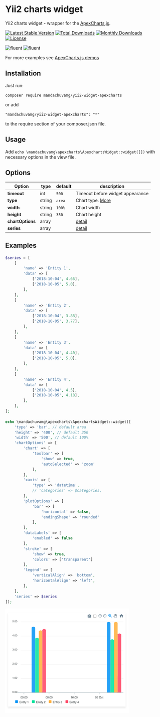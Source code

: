 # Yii2 charts widget
Yii2 charts widget - wrapper for the [ApexCharts.js](https://apexcharts.com).

[![Latest Stable Version](https://poser.pugx.org/mandachuvamg/yii2-widget-apexcharts/v/stable)](https://packagist.org/packages/mandachuvamg/yii2-widget-apexcharts)
[![Total Downloads](https://poser.pugx.org/mandachuvamg/yii2-widget-apexcharts/downloads)](https://packagist.org/packages/mandachuvamg/yii2-widget-apexcharts)
[![Monthly Downloads](https://poser.pugx.org/mandachuvamg/yii2-widget-apexcharts/d/monthly)](https://packagist.org/packages/mandachuvamg/yii2-widget-apexcharts)
[![License](https://poser.pugx.org/mandachuvamg/yii2-widget-apexcharts/license)](https://packagist.org/packages/mandachuvamg/yii2-widget-apexcharts)


![fluent](https://raw.githubusercontent.com/mandachuvamg/yii2-widget-apexcharts/docs/docs/apexexample.gif)
![fluent](https://raw.githubusercontent.com/mandachuvamg/yii2-widget-apexcharts/docs/docs/apexexample2.gif)

For more examples see [ApexCharts.js demos](https://apexcharts.com/javascript-chart-demos/)

Installation
--

Just run:

    composer require mandachuvamg/yii2-widget-apexcharts

or add 

    "mandachuvamg/yii2-widget-apexcharts": "*"

to the require section of your composer.json file.

Usage
--

Add `echo \mandachuvamg\apexcharts\ApexchartsWidget::widget([])` 
with necessary options in the view file.

Options
--
| Option | type | default | description |
| ---- | ---- | ---- | ---- |
| **timeout** | int | `500` | Timeout before widget appearance | 
| **type** | string | `area` | Chart type. [More](https://apexcharts.com/docs/options/chart/type/) |
| **width** | string | `100%` | Chart width | 
| **height** | string | `350` | Chart height | 
| **chartOptions** | array |  | [detail](https://apexcharts.com/docs/options/) | 
| **series** | array |  | [detail](https://apexcharts.com/docs/series/) | 



Examples
--
```php
$series = [
    [
        'name' => 'Entity 1',
        'data' => [
            ['2018-10-04', 4.66],
            ['2018-10-05', 5.0],
        ],
    ],
    [
        'name' => 'Entity 2',
        'data' => [
            ['2018-10-04', 3.88],
            ['2018-10-05', 3.77],
        ],
    ],
    [
        'name' => 'Entity 3',
        'data' => [
            ['2018-10-04', 4.40],
            ['2018-10-05', 5.0],
        ],
    ],
    [
        'name' => 'Entity 4',
        'data' => [
            ['2018-10-04', 4.5],
            ['2018-10-05', 4.18],
        ],
    ],
];

echo \mandachuvamg\apexcharts\ApexchartsWidget::widget([
    'type' => 'bar', // default area
    'height' => '400', // default 350
    'width' => '500', // default 100%
    'chartOptions' => [
        'chart' => [
            'toolbar' => [
                'show' => true,
                'autoSelected' => 'zoom'
            ],
        ],
        'xaxis' => [
            'type' => 'datetime',
            // 'categories' => $categories,
        ],
        'plotOptions' => [
            'bar' => [
                'horizontal' => false,
                'endingShape' => 'rounded'
            ],
        ],
        'dataLabels' => [
            'enabled' => false
        ],
        'stroke' => [
            'show' => true,
            'colors' => ['transparent']
        ],
        'legend' => [
            'verticalAlign' => 'bottom',
            'horizontalAlign' => 'left',
        ],
    ],
    'series' => $series
]);
```
![fluent](https://raw.githubusercontent.com/onmotion/yii2-widget-apexcharts/docs/docs/example.png)
